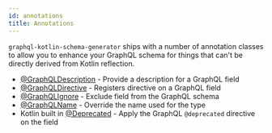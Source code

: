 ```yaml
---
id: annotations
title: Annotations
---
```


`graphql-kotlin-schema-generator` ships with a number of annotation classes to allow you to enhance your GraphQL schema
for things that can't be directly derived from Kotlin reflection.

* [@GraphQLDescription](../customizing-schemas/documenting-fields) - Provide a description for a GraphQL field
* [@GraphQLDirective](../customizing-schemas/directives) - Registers directive on a GraphQL field
* [@GraphQLIgnore](../customizing-schemas/excluding-fields) - Exclude field from the GraphQL schema
* [@GraphQLName](../customizing-schemas/renaming-fields) - Override the name used for the type
* Kotlin built in [@Deprecated](../customizing-schemas/deprecating-schema) - Apply the GraphQL `@deprecated` directive on the field
